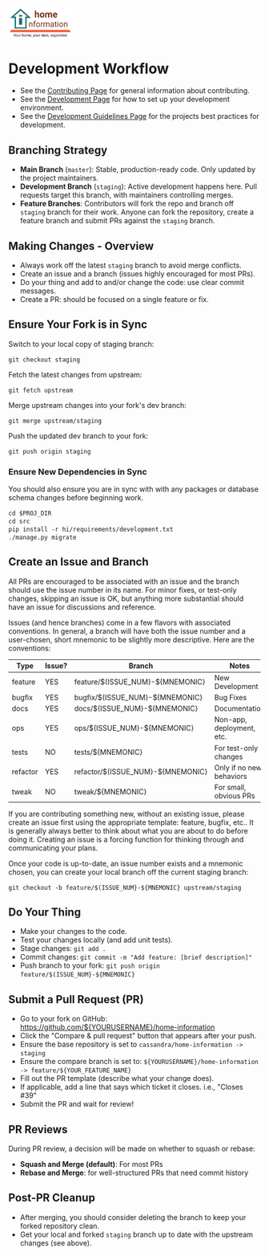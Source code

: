 <img src="../../src/hi/static/img/hi-logo-w-tagline-197x96.png" alt="Home Information Logo" width="128">

# Development Workflow

- See the [Contributing Page](../../CONTRIBUTING.md) for general information about contributing.
- See the [Development Page](Setup.md) for how to set up your development environment.
- See the [Development Guidelines Page](Guidelines.md) for the projects best practices for development.

## Branching Strategy

- **Main Branch** (`master`): Stable, production-ready code. Only updated by the project maintainers.
- **Development Branch** (`staging`): Active development happens here. Pull requests target this branch, with maintainers controlling merges.
- **Feature Branches**: Contributors will fork the repo and branch off `staging` branch for their work.  Anyone can fork the repository, create a feature branch and submit PRs against the `staging` branch.

## Making Changes - Overview

- Always work off the latest `staging` branch to avoid merge conflicts.
- Create an issue and a branch (issues highly encouraged for most PRs).
- Do your thing and add to and/or change the code: use clear commit messages.
- Create a PR: should be focused on a single feature or fix.

## Ensure Your Fork is in Sync

Switch to your local copy of staging branch:
``` shell
git checkout staging
```

Fetch the latest changes from upstream:
``` shell
git fetch upstream
```

Merge upstream changes into your fork's dev branch:
``` shell
git merge upstream/staging
```

Push the updated dev branch to your fork:
``` shell
git push origin staging
```

### Ensure New Dependencies in Sync

You should also ensure you are in sync with with any packages or database schema changes before beginning work.
``` shell
cd $PROJ_DIR
cd src
pip install -r hi/requirements/development.txt
./manage.py migrate
```

## Create an Issue and Branch

All PRs are encouraged to be associated with an issue and the branch should use the issue number in its name. For minor fixes, or test-only changes, skipping an issue is OK, but anything more substantial should have an issue for discussions and reference.

Issues (and hence branches) come in a few flavors with associated conventions.  In general, a branch will have both the issue number and a user-chosen, short mnemonic to be slightly more descriptive. Here are the conventions:

| Type    | Issue? | Branch                          | Notes |
|----------|-----|-----------------------------------|---------------|
| feature  | YES | feature/$(ISSUE_NUM}-${MNEMONIC}  | New Development |
| bugfix   | YES | bugfix/$(ISSUE_NUM}-${MNEMONIC}   | Bug Fixes |
| docs     | YES | docs/$(ISSUE_NUM}-${MNEMONIC}     | Documentation |
| ops      | YES | ops/$(ISSUE_NUM}-${MNEMONIC}      | Non-app, deployment, etc. |
| tests    | NO  | tests/${MNEMONIC}                 | For test-only changes |
| refactor | YES | refactor/$(ISSUE_NUM}-${MNEMONIC} | Only if no new behaviors |
| tweak    | NO  | tweak/${MNEMONIC}                 | For small, obvious PRs |

If you are contributing something new, without an existing issue, please create an issue first using the appropriate template: feature, bugfix, etc.. It is generally always better to think about what you are about to do before doing it. Creating an issue is a forcing function for thinking through and communicating your plans.

Once your code is up-to-date, an issue number exists and a mnemonic chosen, you can create your local branch off the current staging branch:
``` shell
git checkout -b feature/$(ISSUE_NUM}-${MNEMONIC} upstream/staging
```

## Do Your Thing

- Make your changes to the code.
- Test your changes locally (and add unit tests).
- Stage changes: `git add .`
- Commit changes: `git commit -m "Add feature: [brief description]"`
- Push branch to your fork: `git push origin feature/$(ISSUE_NUM}-${MNEMONIC}`

## Submit a Pull Request (PR)

- Go to your fork on GitHub: https://github.com/${YOURUSERNAME}/home-information
- Click the "Compare & pull request" button that appears after your push.
- Ensure the base repository is set to `cassandra/home-information -> staging`
- Ensure the compare branch is set to: `${YOURUSERNAME}/home-information -> feature/${YOUR_FEATURE_NAME}`
- Fill out the PR template (describe what your change does).
- If applicable, add a line that says which ticket it closes. i.e., "Closes #39"
- Submit the PR and wait for review!

## PR Reviews

During PR review, a decision will be made on whether to squash or rebase:
- **Squash and Merge (default)**: For most PRs
- **Rebase and Merge**: for well-structured PRs that need commit history

## Post-PR Cleanup

- After merging, you should consider deleting the branch to keep your forked repository clean.
- Get your local and forked `staging` branch up to date with the upstream changes (see above).
